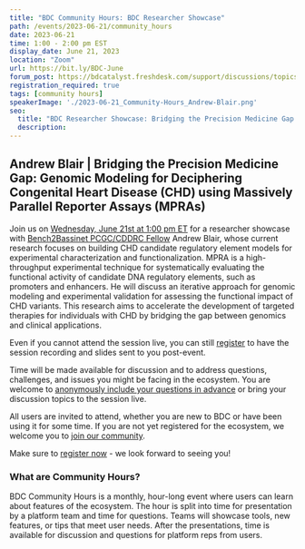 ```yaml
---
title: "BDC Community Hours: BDC Researcher Showcase"
path: /events/2023-06-21/community_hours
date: 2023-06-21
time: 1:00 - 2:00 pm EST
display_date: June 21, 2023
location: "Zoom"
url: https://bit.ly/BDC-June
forum_post: https://bdcatalyst.freshdesk.com/support/discussions/topics/60000407484
registration_required: true
tags: [community hours]
speakerImage: './2023-06-21_Community-Hours_Andrew-Blair.png'
seo:
  title: "BDC Researcher Showcase: Bridging the Precision Medicine Gap: Genomic Modeling for Deciphering Congenital Heart Disease (CHD) using Massively Parallel Reporter Assays (MPRAs)"
  description:
---
```

## Andrew Blair | Bridging the Precision Medicine Gap: Genomic Modeling for Deciphering Congenital Heart Disease (CHD) using Massively Parallel Reporter Assays (MPRAs)
Join us on [Wednesday, June 21st at 1:00 pm ET](https://bit.ly/BDC-June) for a researcher showcase with [Bench2Bassinet PCGC/CDDRC Fellow](https://benchtobassinet.com/?page_id=2600) Andrew Blair, whose current research focuses on building CHD candidate regulatory element models for experimental characterization and functionalization. MPRA is a high-throughput experimental technique for systematically evaluating the functional activity of candidate DNA regulatory elements, such as promoters and enhancers. He will discuss an iterative approach for genomic modeling and experimental validation for assessing the functional impact of CHD variants. This research aims to accelerate the development of targeted therapies for individuals with CHD by bridging the gap between genomics and clinical applications.

Even if you cannot attend the session live, you can still [register](http://bit.ly/BDC-June) to have the session recording and slides sent to you post-event.

Time will be made available for discussion and to address questions, challenges, and issues you might be facing in the ecosystem. You are welcome to [anonymously include your questions in advance](https://forms.gle/iPifJTM5q2eeKa7UA) or bring your discussion topics to the session live.

All users are invited to attend, whether you are new to BDC or have been using it for some time. If you are not yet registered for the ecosystem, we welcome you to [join our community](https://biodatacatalyst.nhlbi.nih.gov/contact/ecosystem/).

Make sure to [register now](http://bit.ly/BDC-June) - we look forward to seeing you!

### What are Community Hours?

BDC Community Hours is a monthly, hour-long event where users can learn about features of the ecosystem. The hour is split into time for presentation by a platform team and time for questions. Teams will showcase tools, new features, or tips that meet user needs. After the presentations, time is available for discussion and questions for platform reps from users.
